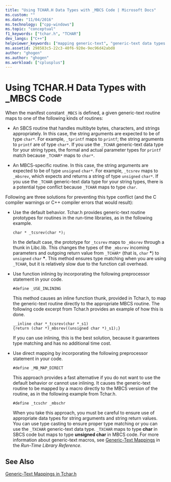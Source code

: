 ```yaml
---
title: "Using TCHAR.H Data Types with _MBCS Code | Microsoft Docs"
ms.custom: ""
ms.date: "11/04/2016"
ms.technology: ["cpp-windows"]
ms.topic: "conceptual"
f1_keywords: ["tchar.h", "TCHAR"]
dev_langs: ["C++"]
helpviewer_keywords: ["mapping generic-text", "generic-text data types [C++]", "generic-text mappings [C++]", "MBCS [C++], generic-text mappings", "TCHAR.H data types, mapping", "mappings [C++], TCHAR.H"]
ms.assetid: 298583c5-22c3-40f6-920e-9ec96d42abd8
author: "ghogen"
ms.author: "ghogen"
ms.workload: ["cplusplus"]
---
```

# Using TCHAR.H Data Types with _MBCS Code
When the manifest constant `_MBCS` is defined, a given generic-text routine maps to one of the following kinds of routines:  
  
-   An SBCS routine that handles multibyte bytes, characters, and strings appropriately. In this case, the string arguments are expected to be of type `char*`. For example, `_tprintf` maps to `printf`; the string arguments to `printf` are of type `char*`. If you use the `_TCHAR` generic-text data type for your string types, the formal and actual parameter types for `printf` match because `_TCHAR*` maps to `char*`.  
  
-   An MBCS-specific routine. In this case, the string arguments are expected to be of type `unsigned` `char*`. For example, `_tcsrev` maps to `_mbsrev`, which expects and returns a string of type `unsigned` `char*`. If you use the `_TCHAR` generic-text data type for your string types, there is a potential type conflict because `_TCHAR` maps to type `char`.  
  
 Following are three solutions for preventing this type conflict (and the C compiler warnings or C++ compiler errors that would result):  
  
-   Use the default behavior. Tchar.h provides generic-text routine prototypes for routines in the run-time libraries, as in the following example.  
  
    ```  
    char * _tcsrev(char *);  
    ```  
  
     In the default case, the prototype for `_tcsrev` maps to `_mbsrev` through a thunk in Libc.lib. This changes the types of the `_mbsrev` incoming parameters and outgoing return value from `_TCHAR*` (that is, `char` **\***) to `unsigned` `char` **\***. This method ensures type matching when you are using `_TCHAR`, but it is relatively slow due to the function call overhead.  
  
-   Use function inlining by incorporating the following preprocessor statement in your code.  
  
    ```  
    #define _USE_INLINING  
    ```  
  
     This method causes an inline function thunk, provided in Tchar.h, to map the generic-text routine directly to the appropriate MBCS routine. The following code excerpt from Tchar.h provides an example of how this is done.  
  
    ```  
    __inline char *_tcsrev(char *_s1)  
    {return (char *)_mbsrev((unsigned char *)_s1);}  
    ```  
  
     If you can use inlining, this is the best solution, because it guarantees type matching and has no additional time cost.  
  
-   Use direct mapping by incorporating the following preprocessor statement in your code.  
  
    ```  
    #define _MB_MAP_DIRECT  
    ```  
  
     This approach provides a fast alternative if you do not want to use the default behavior or cannot use inlining. It causes the generic-text routine to be mapped by a macro directly to the MBCS version of the routine, as in the following example from Tchar.h.  
  
    ```  
    #define _tcschr _mbschr  
    ```  
  
     When you take this approach, you must be careful to ensure use of appropriate data types for string arguments and string return values. You can use type casting to ensure proper type matching or you can use the `_TXCHAR` generic-text data type. `_TXCHAR` maps to type **char** in SBCS code but maps to type **unsigned char** in MBCS code. For more information about generic-text macros, see [Generic-Text Mappings](../c-runtime-library/generic-text-mappings.md) in the *Run-Time Library Reference*.  
  
## See Also  
 [Generic-Text Mappings in Tchar.h](../text/generic-text-mappings-in-tchar-h.md)